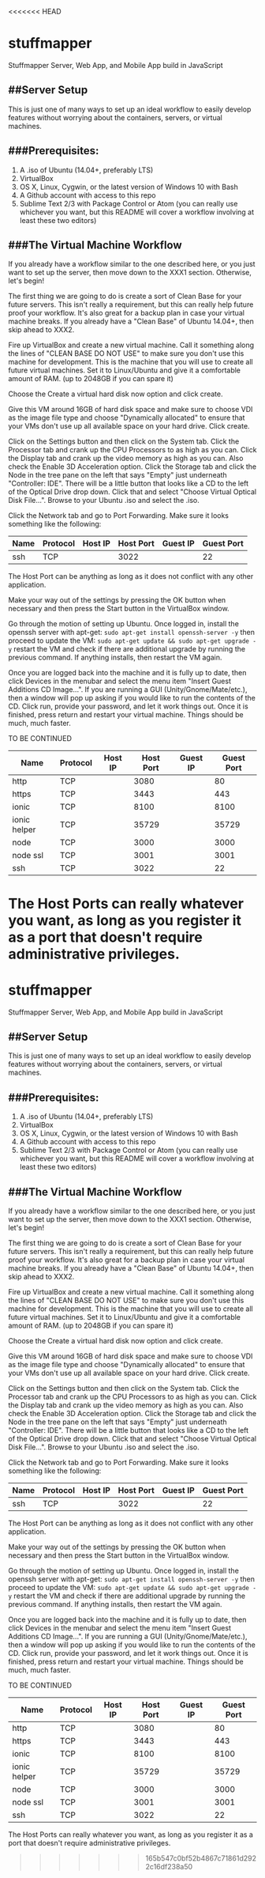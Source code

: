 <<<<<<< HEAD
# stuffmapper
Stuffmapper Server, Web App, and Mobile App build in JavaScript

##Server Setup
---

This is just one of many ways to set up an ideal workflow to easily develop features without worrying about the containers, servers, or virtual machines.

###Prerequisites:
---

1. A .iso of Ubuntu (14.04+, preferably LTS)
2. VirtualBox
3. OS X, Linux, Cygwin, or the latest version of Windows 10 with Bash
4. A Github account with access to this repo
5. Sublime Text 2/3 with Package Control or Atom (you can really use whichever you want, but this README will cover a workflow involving at least these two editors)

###The Virtual Machine Workflow
---

If you already have a workflow similar to the one described here, or you just want to set up the server, then move down to the XXX1 section.  Otherwise, let's begin!

The first thing we are going to do is create a sort of Clean Base for your future servers.  This isn't really a requirement, but this can really help future proof your workflow.  It's also great for a backup plan in case your virtual machine breaks.  If you already have a "Clean Base" of Ubuntu 14.04+, then skip ahead to XXX2.

Fire up VirtualBox and create a new virtual machine.  Call it something along the lines of "CLEAN BASE DO NOT USE" to make sure you don't use this machine for development.  This is the machine that you will use to create all future virtual machines.  Set it to Linux/Ubuntu and give it a comfortable amount of RAM. (up to 2048GB if you can spare it)

Choose the Create a virtual hard disk now option and click create.

Give this VM around 16GB of hard disk space and make sure to choose VDI as the image file type and choose "Dynamically allocated" to ensure that your VMs don't use up all available space on your hard drive.  Click create.

Click on the Settings button and then click on the System tab.  Click the Processor tab and crank up the CPU Processors to as high as you can.  Click the Display tab and crank up the video memory as high as you can.  Also check the Enable 3D Acceleration option.  Click the Storage tab and click the Node in the tree pane on the left that says "Empty" just underneath "Controller: IDE".  There will be a little button that looks like a CD to the left of the Optical Drive drop down.  Click that and select "Choose Virtual Optical Disk File...".  Browse to your Ubuntu .iso and select the .iso.

Click the Network tab and go to Port Forwarding.  Make sure it looks something like the following:


| Name         	| Protocol 	| Host IP 	| Host Port 	| Guest IP 	| Guest Port 	|
|--------------	|----------	|---------	|-----------	|----------	|------------	|
| ssh          	| TCP      	|         	| 3022      	|          	| 22         	|

The Host Port can be anything as long as it does not conflict with any other application.

Make your way out of the settings by pressing the OK button when necessary and then press the Start button in the VirtualBox window.

Go through the motion of setting up Ubuntu.  Once logged in, install the openssh server with apt-get:
`sudo apt-get install openssh-server -y`
then proceed to update the VM:
`sudo apt-get update && sudo apt-get upgrade -y`
restart the VM and check if there are additional upgrade by running the previous command.  If anything installs, then restart the VM again.

Once you are logged back into the machine and it is fully up to date, then click Devices in the menubar and select the menu item "Insert Guest Additions CD Image...".  If you are running a GUI (Unity/Gnome/Mate/etc.), then a window will pop up asking if you would like to run the contents of the CD.  Click run, provide your password, and let it work things out.  Once it is finished, press return and restart your virtual machine.  Things should be much, much faster.

TO BE CONTINUED

| Name         	| Protocol 	| Host IP 	| Host Port 	| Guest IP 	| Guest Port 	|
|--------------	|----------	|---------	|-----------	|----------	|------------	|
| http         	| TCP      	|         	| 3080      	|          	| 80         	|
| https        	| TCP      	|         	| 3443      	|          	| 443        	|
| ionic        	| TCP      	|         	| 8100      	|          	| 8100       	|
| ionic helper 	| TCP      	|         	| 35729     	|          	| 35729      	|
| node         	| TCP      	|         	| 3000      	|          	| 3000       	|
| node ssl     	| TCP      	|         	| 3001      	|          	| 3001       	|
| ssh          	| TCP      	|         	| 3022      	|          	| 22         	|



The Host Ports can really whatever you want, as long as you register it as a port that doesn't require administrative privileges.
=======
# stuffmapper
Stuffmapper Server, Web App, and Mobile App build in JavaScript

##Server Setup
---

This is just one of many ways to set up an ideal workflow to easily develop features without worrying about the containers, servers, or virtual machines.

###Prerequisites:
---

1. A .iso of Ubuntu (14.04+, preferably LTS)
2. VirtualBox
3. OS X, Linux, Cygwin, or the latest version of Windows 10 with Bash
4. A Github account with access to this repo
5. Sublime Text 2/3 with Package Control or Atom (you can really use whichever you want, but this README will cover a workflow involving at least these two editors)

###The Virtual Machine Workflow
---

If you already have a workflow similar to the one described here, or you just want to set up the server, then move down to the XXX1 section.  Otherwise, let's begin!

The first thing we are going to do is create a sort of Clean Base for your future servers.  This isn't really a requirement, but this can really help future proof your workflow.  It's also great for a backup plan in case your virtual machine breaks.  If you already have a "Clean Base" of Ubuntu 14.04+, then skip ahead to XXX2.

Fire up VirtualBox and create a new virtual machine.  Call it something along the lines of "CLEAN BASE DO NOT USE" to make sure you don't use this machine for development.  This is the machine that you will use to create all future virtual machines.  Set it to Linux/Ubuntu and give it a comfortable amount of RAM. (up to 2048GB if you can spare it)

Choose the Create a virtual hard disk now option and click create.

Give this VM around 16GB of hard disk space and make sure to choose VDI as the image file type and choose "Dynamically allocated" to ensure that your VMs don't use up all available space on your hard drive.  Click create.

Click on the Settings button and then click on the System tab.  Click the Processor tab and crank up the CPU Processors to as high as you can.  Click the Display tab and crank up the video memory as high as you can.  Also check the Enable 3D Acceleration option.  Click the Storage tab and click the Node in the tree pane on the left that says "Empty" just underneath "Controller: IDE".  There will be a little button that looks like a CD to the left of the Optical Drive drop down.  Click that and select "Choose Virtual Optical Disk File...".  Browse to your Ubuntu .iso and select the .iso.

Click the Network tab and go to Port Forwarding.  Make sure it looks something like the following:


| Name         	| Protocol 	| Host IP 	| Host Port 	| Guest IP 	| Guest Port 	|
|--------------	|----------	|---------	|-----------	|----------	|------------	|
| ssh          	| TCP      	|         	| 3022      	|          	| 22         	|

The Host Port can be anything as long as it does not conflict with any other application.

Make your way out of the settings by pressing the OK button when necessary and then press the Start button in the VirtualBox window.

Go through the motion of setting up Ubuntu.  Once logged in, install the openssh server with apt-get:
`sudo apt-get install openssh-server -y`
then proceed to update the VM:
`sudo apt-get update && sudo apt-get upgrade -y`
restart the VM and check if there are additional upgrade by running the previous command.  If anything installs, then restart the VM again.

Once you are logged back into the machine and it is fully up to date, then click Devices in the menubar and select the menu item "Insert Guest Additions CD Image...".  If you are running a GUI (Unity/Gnome/Mate/etc.), then a window will pop up asking if you would like to run the contents of the CD.  Click run, provide your password, and let it work things out.  Once it is finished, press return and restart your virtual machine.  Things should be much, much faster.

TO BE CONTINUED

| Name         	| Protocol 	| Host IP 	| Host Port 	| Guest IP 	| Guest Port 	|
|--------------	|----------	|---------	|-----------	|----------	|------------	|
| http         	| TCP      	|         	| 3080      	|          	| 80         	|
| https        	| TCP      	|         	| 3443      	|          	| 443        	|
| ionic        	| TCP      	|         	| 8100      	|          	| 8100       	|
| ionic helper 	| TCP      	|         	| 35729     	|          	| 35729      	|
| node         	| TCP      	|         	| 3000      	|          	| 3000       	|
| node ssl     	| TCP      	|         	| 3001      	|          	| 3001       	|
| ssh          	| TCP      	|         	| 3022      	|          	| 22         	|



The Host Ports can really whatever you want, as long as you register it as a port that doesn't require administrative privileges.
>>>>>>> 165b547c0bf52b4867c71861d2922c16df238a50
